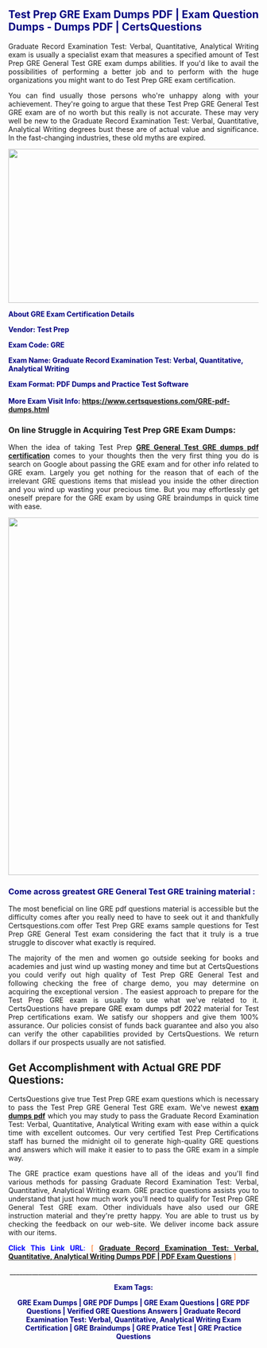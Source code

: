 <h2 style="text-align: justify;"><span style="color: #000080;">Test Prep GRE Exam Dumps PDF | Exam Question Dumps - Dumps PDF | CertsQuestions</span></h2>
<p style="text-align: justify;">Graduate Record Examination Test: Verbal, Quantitative, Analytical Writing exam is usually a specialist exam that measures a specified amount of Test Prep GRE General Test GRE exam dumps abilities. If you'd like to avail the possibilities of performing a better job and to perform with the huge organizations you might want to do Test Prep GRE exam certification.</p>
<p style="text-align: justify;">You can find usually those persons who're unhappy along with your achievement. They're going to argue that these Test Prep GRE General Test GRE exam are of no worth but this really is not accurate. These may very well be new to the Graduate Record Examination Test: Verbal, Quantitative, Analytical Writing degrees bust these are of actual value and significance. In the fast-changing industries, these old myths are expired.</p>
<p><img style="display: block; margin-left: auto; margin-right: auto;" src="https://i.imgur.com/eaP4ae9.png" width="840" height="310" /></p>
<p><span style="color: #000080;"><strong>About GRE Exam Certification Details</strong></span></p>
<p><span style="color: #000080;"><strong>Vendor: Test Prep<br /></strong></span></p>
<p><span style="color: #000080;"><strong>Exam Code: GRE</strong></span></p>
<p><span style="color: #000080;"><strong>Exam Name: Graduate Record Examination Test: Verbal, Quantitative, Analytical Writing</strong></span></p>
<p><span style="color: #000080;"><strong>Exam Format: PDF Dumps and Practice Test Software<br /><br />More Exam Visit Info: <span style="color: #ff6600;"><a href="https://www.certsquestions.com/GRE-pdf-dumps.html">https://www.certsquestions.com/GRE-pdf-dumps.html</a></span></strong></span></p>
<h3>On line Struggle in Acquiring Test Prep GRE Exam Dumps:</h3>
<p style="text-align: justify;">When the idea of taking Test Prep <a href="https://www.certsquestions.com/GRE-pdf-dumps.html"><strong>GRE General Test GRE dumps pdf certification</strong></a> comes to your thoughts then the very first thing you do is search on Google about passing the GRE exam and for other info related to GRE exam. Largely you get nothing for the reason that of each of the irrelevant GRE questions items that mislead you inside the other direction and you wind up wasting your precious time. But you may effortlessly get oneself prepare for the GRE exam by using GRE braindumps in quick time with ease.</p>
<p><a href="https://www.certsquestions.com/GRE-pdf-dumps.html"><img style="display: block; margin-left: auto; margin-right: auto;" src="https://i.imgur.com/pxhoKQ2.png" width="720" /></a></p>
<h3><span style="color: #000080;">Come across greatest GRE General Test GRE training material :</span></h3>
<p style="text-align: justify;">The most beneficial on line GRE pdf questions material is accessible but the difficulty comes after you really need to have to seek out it and thankfully Certsquestions.com offer Test Prep GRE exams sample questions for Test Prep GRE General Test exam considering the fact that it truly is a true struggle to discover what exactly is required.</p>
<p style="text-align: justify;">The majority of the men and women go outside seeking for books and academies and just wind up wasting money and time but at CertsQuestions you could verify out high quality of Test Prep GRE General Test and following checking the free of charge demo, you may determine on acquiring the exceptional version . The easiest approach to prepare for the Test Prep GRE exam is usually to use what we've related to it. CertsQuestions have <span style="color: #000000;">prepare GRE exam dumps pdf 2022</span> material for Test Prep certifications exam. We satisfy our shoppers and give them 100% assurance. Our policies consist of funds back guarantee and also you also can verify the other capabilities provided by CertsQuestions. We return dollars if our prospects usually are not satisfied.</p>
<h2>Get Accomplishment with Actual GRE PDF Questions:</h2>
<p style="text-align: justify;">CertsQuestions give true Test Prep GRE exam questions which is necessary to pass the Test Prep GRE General Test GRE exam. We've newest<strong>&nbsp;<a href="https://www.certsquestions.com/">exam dumps pdf</a></strong>&nbsp;which you may study to pass the Graduate Record Examination Test: Verbal, Quantitative, Analytical Writing exam with ease within a quick time with excellent outcomes. Our very certified Test Prep Certifications staff has burned the midnight oil to generate high-quality GRE questions and answers which will make it easier to to pass the GRE exam in a simple way.</p>
<p style="text-align: justify;">The GRE practice exam questions have all of the ideas and you'll find various methods for passing Graduate Record Examination Test: Verbal, Quantitative, Analytical Writing exam. GRE practice questions assists you to understand that just how much work you'll need to qualify for Test Prep GRE General Test GRE exam. Other individuals have also used our GRE instruction material and they're pretty happy. You are able to trust us by checking the feedback on our web-site. We deliver income back assure with our items.</p>
<p style="text-align: justify;"><span style="color: #0000ff;"><strong>Click This Link URL</strong>:</span> <span style="color: #ff6600;">[ <strong><a href="https://www.certsquestions.com/test-prep-certifications-certification.html">Graduate Record Examination Test: Verbal, Quantitative, Analytical Writing Dumps PDF | PDF Exam Questions</a></strong> ]</span></p>
<p style="text-align: center;">______________________________________________________________________________</p>
<p style="text-align: center;"><span style="color: #000080;"><strong>Exam Tags:</strong></span></p>
<p style="text-align: center;"><span style="color: #000080;"><strong>GRE Exam Dumps | GRE PDF Dumps | GRE Exam Questions | GRE PDF Questions | Verified GRE Questions Answers | Graduate Record Examination Test: Verbal, Quantitative, Analytical Writing Exam Certification | GRE Braindumps | GRE Pratice Test | GRE Practice Questions</strong></span></p>
